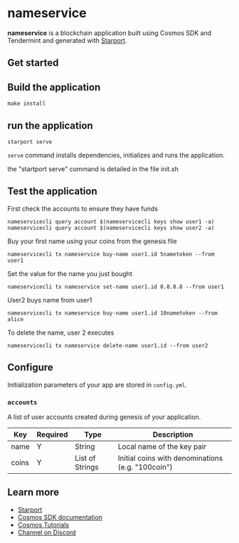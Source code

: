 # nameservice

**nameservice** is a blockchain application built using Cosmos SDK and Tendermint and generated with [Starport](https://github.com/tendermint/starport).

## Get started

## Build the application

    make install
## run the application
```
starport serve
```
`serve` command installs dependencies, initializes and runs the application.

 the "startport serve" command  is detailed in the file init.sh

## Test the application 
 First check the accounts to ensure they have funds 
 
    nameservicecli query account $(nameservicecli keys show user1 -a)
    nameservicecli query account $(nameservicecli keys show user2 -a)

 Buy your first name using your coins from the genesis file

    nameservicecli tx nameservice buy-name user1.id 5nametoken --from user1

 Set the value for the name you just bought

    nameservicecli tx nameservice set-name user1.id 8.8.8.8 --from user1
    
 User2 buys name from user1

    nameservicecli tx nameservice buy-name user1.id 10nametoken --from alice   
    
 To delete the name, user 2 executes 
 
    nameservicecli tx nameservice delete-name user1.id --from user2
  ## Configure

Initialization parameters of your app are stored in `config.yml`.

### `accounts`

A list of user accounts created during genesis of your application.

| Key   | Required | Type            | Description                                       |
| ----- | -------- | --------------- | ------------------------------------------------- |
| name  | Y        | String          | Local name of the key pair                        |
| coins | Y        | List of Strings | Initial coins with denominations (e.g. "100coin") |

## Learn more

- [Starport](https://github.com/tendermint/starport)
- [Cosmos SDK documentation](https://docs.cosmos.network)
- [Cosmos Tutorials](https://tutorials.cosmos.network)
- [Channel on Discord](https://discord.gg/W8trcGV)
